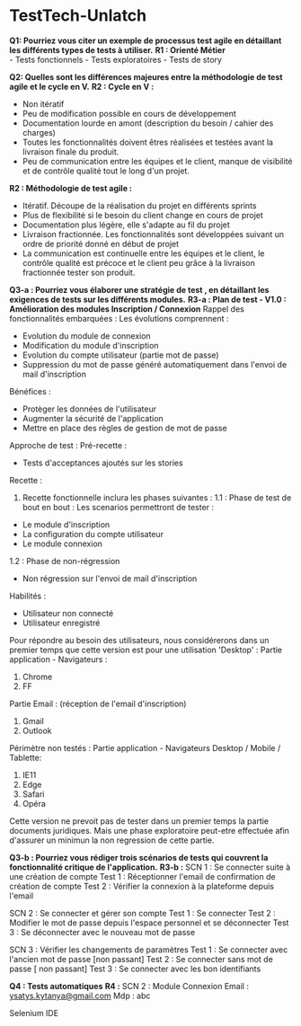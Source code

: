 # TestTech-Unlatch
**Q1: Pourriez vous citer un exemple de processus test agile en détaillant les différents types de tests à utiliser.**
  **R1 : Orienté Métier**	
       - Tests fonctionnels 
       - Tests exploratoires 
       - Tests de story 


**Q2: Quelles sont les différences majeures entre la méthodologie de test agile et le cycle en V.**
  **R2 : Cycle en V :**
  - Non itératif
  - Peu de modification possible en cours de développement
  - Documentation lourde en amont (description du besoin / cahier des charges)
  - Toutes les fonctionnalités doivent êtres réalisées et testées avant la livraison finale du produit.
  - Peu de communication entre les équipes et le client, manque de visibilité et de contrôle qualité tout le long d'un projet. 

  **R2 : Méthodologie de test agile :**
  - Itératif. Découpe de la réalisation du projet en différents sprints
  - Plus de flexibilité si le besoin du client change en cours de projet 
  - Documentation plus légère, elle s'adapte au fil du projet
  - Livraison fractionnée. Les fonctionnalités sont développées suivant un ordre de priorité donné en début de projet
  - La communication est continuelle entre les équipes et le client, le contrôle qualité est précoce et le client peu grâce à la livraison fractionnée tester son produit.


**Q3-a : Pourriez vous élaborer une stratégie de test , en détaillant les exigences de tests sur les différents modules.** 
  **R3-a : Plan de test - V1.0 : Amélioration des modules Inscription / Connexion**
Rappel des fonctionnalités embarquées : Les évolutions comprennent :
- Evolution du module de connexion
- Modification du module d'inscription 
- Evolution du compte utilisateur (partie mot de passe)
- Suppression du mot de passe généré automatiquement dans l'envoi de mail d'inscription

Bénéfices :
- Protèger les données de l'utilisateur
- Augmenter la sécurité de l'application
- Mettre en place des règles de gestion de mot de passe 

Approche de test :
Pré-recette : 
- Tests d'acceptances ajoutés sur les stories

Recette :
1. Recette fonctionnelle inclura les phases suivantes :
1.1 : Phase de test de bout en bout :
Les scenarios permettront de tester :
- Le module d'inscription 
- La configuration du compte utilisateur 
- Le module connexion

1.2 : Phase de non-régression
- Non régression sur l'envoi de mail d'inscription

Habilités : 
- Utilisateur non connecté 
- Utilisateur enregistré 

Pour répondre au besoin des utilisateurs, nous considérerons dans un premier temps que cette version est pour une utilisation 'Desktop' :
Partie application - Navigateurs : 
1. Chrome 
2. FF

Partie Email : (réception de l'email d'inscription)
1. Gmail
2. Outlook

Périmètre non testés :
Partie application - Navigateurs Desktop / Mobile / Tablette:
1. IE11
2. Edge
3. Safari
4. Opéra

Cette version ne prevoit pas de tester dans un premier temps la partie documents juridiques. Mais une phase exploratoire peut-etre effectuée afin d'assurer un minimun
la non regression de cette partie.

**Q3-b : Pourriez vous rédiger trois scénarios de tests qui couvrent la fonctionnalité critique de l'application.**
**R3-b :** 
SCN 1 : Se connecter suite à une création de compte 
 Test 1 : Réceptionner l'email de confirmation de création de compte
 Test 2 : Vérifier la connexion à la plateforme depuis l'email

SCN 2 : Se connecter et gérer son compte
 Test 1 : Se connecter
 Test 2 : Modifier le mot de passe depuis l'espace personnel et se déconnecter
 Test 3 : Se déconnecter avec le nouveau mot de passe

SCN 3 : Vérifier les changements de paramètres
 Test 1 : Se connecter avec l'ancien mot de passe [non passant]
 Test 2 : Se connecter sans mot de passe [ non passant]
 Test 3 : Se connecter avec les bon identifiants
 
 **Q4 : Tests automatiques**
 **R4 :** 
 SCN 2 : Module Connexion 
 Email : ysatys.kytanya@gmail.com 
 Mdp : abc
 
 Selenium IDE

